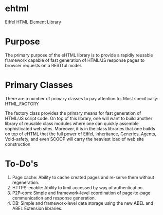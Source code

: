 ehtml
=====

Eiffel HTML Element Library

Purpose
=======

The primary purpose of the eHTML library is to provide a rapidly reusable framework capable of fast generation of HTML/JS response pages to browser requests on a RESTful model.

Primary Classes
===============
There are a number of primary classes to pay attention to. Most specifically: HTML_FACTORY

The factory class provides the primary means for fast generation of HTML/JS script code. On top of this library, one will want to build another library of reusable class modules where one can quickly assemble sophisticated web sites. Moreover, it is in the class libraries that one builds on top of eHTML that the full power of Eiffel, inheritance, Generics, Agents, Void-safety, and even SCOOP will carry the heaviest load of web site construction.

To-Do's
=======

1. Page cache: Ability to cache created pages and re-serve them without regeneration.
2. HTTPS-enable: Ability to limit accessed by way of authentication.
3. P2P-com: Simple and framework-level coordination of page-to-page communication and response generation.
4. DB: Simple and framework-level data storage using the new ABEL and ABEL Extension libraries.

